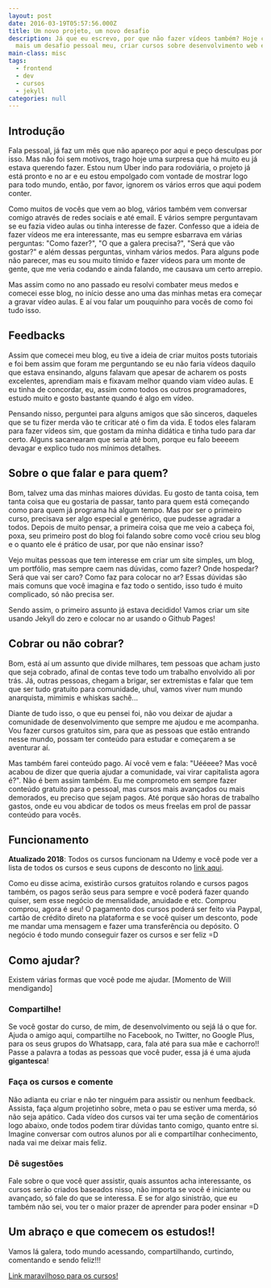 ```yaml
---
layout: post
date: 2016-03-19T05:57:56.000Z
title: Um novo projeto, um novo desafio
description: Já que eu escrevo, por que não fazer vídeos também? Hoje começa
  mais um desafio pessoal meu, criar cursos sobre desenvolvimento web em geral.
main-class: misc
tags:
  - frontend
  - dev
  - cursos
  - jekyll
categories: null
---
```


## Introdução

Fala pessoal, já faz um mês que não apareço por aqui e peço desculpas por isso. Mas não foi sem motivos, trago hoje uma surpresa que há muito eu já estava querendo fazer. Estou num Uber indo para rodoviária, o projeto já está pronto e no ar e eu estou empolgado com vontade de mostrar logo para todo mundo, então, por favor, ignorem os vários erros que aqui podem conter.

Como muitos de vocês que vem ao blog, vários também vem conversar comigo através de redes sociais e até email. E vários sempre perguntavam se eu fazia video aulas ou tinha interesse de fazer. Confesso que a ideia de fazer vídeos me era interessante, mas eu sempre esbarrava em várias perguntas: "Como fazer?", "O que a galera precisa?", "Será que vão gostar?" e além dessas perguntas, vinham vários medos. Para alguns pode não parecer, mas eu sou muito tímido e fazer vídeos para um monte de gente, que me veria codando e ainda falando, me causava um certo arrepio.

Mas assim como no ano passado eu resolvi combater meus medos e comecei esse blog, no início desse ano uma das minhas metas era começar a gravar vídeo aulas. E aí vou falar um pouquinho para vocês de como foi tudo isso.


## Feedbacks

Assim que comecei meu blog, eu tive a ideia de criar muitos posts tutoriais e foi bem assim que foram me perguntando se eu não faria vídeos daquilo que estava ensinando, alguns falavam que apesar de acharem os posts excelentes, aprendiam mais e fixavam melhor quando viam vídeo aulas. E eu tinha de concordar, eu, assim como todos os outros programadores, estudo muito e gosto bastante quando é algo em vídeo.

Pensando nisso, perguntei para alguns amigos que são sinceros, daqueles que se tu fizer merda vão te criticar até o fim da vida. E todos eles falaram para fazer vídeos sim, que gostam da minha didática e tinha tudo para dar certo. Alguns sacanearam que seria até bom, porque eu falo beeeem devagar e explico tudo nos mínimos detalhes.


## Sobre o que falar e para quem?

Bom, talvez uma das minhas maiores dúvidas. Eu gosto de tanta coisa, tem tanta coisa que eu gostaria de passar, tanto para quem está começando como para quem já programa há algum tempo. Mas por ser o primeiro curso, precisava ser algo especial e genérico, que pudesse agradar a todos. Depois de muito pensar, a primeira coisa que me veio a cabeça foi, poxa, seu primeiro post do blog foi falando sobre como você criou seu blog e o quanto ele é prático de usar, por que não ensinar isso?

Vejo muitas pessoas que tem interesse em criar um site simples, um blog, um portfólio, mas sempre caem nas dúvidas, como fazer? Onde hospedar? Será que vai ser caro? Como faz para colocar no ar? Essas dúvidas são mais comuns que você imagina e faz todo o sentido, isso tudo é muito complicado, só não precisa ser.

Sendo assim, o primeiro assunto já estava decidido! Vamos criar um site usando Jekyll do zero e colocar no ar usando o Github Pages!


## Cobrar ou não cobrar?

Bom, está aí um assunto que divide milhares, tem pessoas que acham justo que seja cobrado, afinal de contas teve todo um trabalho envolvido ali por trás. Já, outras pessoas, chegam a brigar, ser extremistas e falar que tem que ser tudo gratuito para comunidade, uhul, vamos viver num mundo anarquista, mimimis e whiskas sachê...

Diante de tudo isso, o que eu pensei foi, não vou deixar de ajudar a comunidade de desenvolvimento que sempre me ajudou e me acompanha. Vou fazer cursos gratuitos sim, para que as pessoas que estão entrando nesse mundo, possam ter conteúdo para estudar e começarem a se aventurar aí.

Mas também farei conteúdo pago. Aí você vem e fala: "Uééeee? Mas você acabou de dizer que queria ajudar a comunidade, vai virar capitalista agora é?". Não é bem assim também. Eu me comprometo em sempre fazer conteúdo gratuito para o pessoal, mas cursos mais avançados ou mais demorados, eu preciso que sejam pagos. Até porque são horas de trabalho gastos, onde eu vou abdicar de todos os meus freelas em prol de passar conteúdo para vocês.


## Funcionamento

**Atualizado 2018**: Todos os cursos funcionam na Udemy e você pode ver a lista de todos os cursos e seus cupons de desconto no [link aqui](https://willianjusten.com.br/cursos/).

Como eu disse acima, existirão cursos gratuitos rolando e cursos pagos também, os pagos serão seus para sempre e você poderá fazer quando quiser, sem esse negócio de mensalidade, anuidade e etc. Comprou comprou, agora é seu! O pagamento dos cursos poderá ser feito via Paypal, cartão de crédito direto na plataforma e se você quiser um desconto, pode me mandar uma mensagem e fazer uma transferência ou depósito. O negócio é todo mundo conseguir fazer os cursos e ser feliz =D


## Como ajudar?

Existem várias formas que você pode me ajudar. [Momento de Will mendigando]

### Compartilhe!

Se você gostar do curso, de mim, de desenvolvimento ou sejá lá o que for. Ajuda o amigo aqui, compartilhe no Facebook, no Twitter, no Google Plus, para os seus grupos do Whatsapp, cara, fala até para sua mãe e cachorro!! Passe a palavra a todas as pessoas que você puder, essa já é uma ajuda **gigantesca**!

### Faça os cursos e comente

Não adianta eu criar e não ter ninguém para assistir ou nenhum feedback. Assista, faça algum projetinho sobre, meta o pau se estiver uma merda, só não seja apático. Cada vídeo dos cursos vai ter uma seção de comentários logo abaixo, onde todos podem tirar dúvidas tanto comigo, quanto entre si. Imagine conversar com outros alunos por ali e compartilhar conhecimento, nada vai me deixar mais feliz.

### Dê sugestões

Fale sobre o que você quer assistir, quais assuntos acha interessante, os cursos serão criados baseados nisso, não importa se você é iniciante ou avançado, só fale do que se interessa. E se for algo sinistrão, que eu também não sei, vou ter o maior prazer de aprender para poder ensinar =D

## Um abraço e que comecem os estudos!!

Vamos lá galera, todo mundo acessando, compartilhando, curtindo, comentando e sendo feliz!!!

[Link maravilhoso para os cursos!](https://willianjusten.com.br/cursos/)
